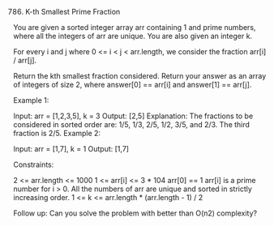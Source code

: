 786. K-th Smallest Prime Fraction

You are given a sorted integer array arr containing 1 and prime numbers, where all the integers of arr are unique. You are also given an integer k.

For every i and j where 0 <= i < j < arr.length, we consider the fraction arr[i] / arr[j].

Return the kth smallest fraction considered. Return your answer as an array of integers of size 2, where answer[0] == arr[i] and answer[1] == arr[j].

 

Example 1:

Input: arr = [1,2,3,5], k = 3
Output: [2,5]
Explanation: The fractions to be considered in sorted order are:
1/5, 1/3, 2/5, 1/2, 3/5, and 2/3.
The third fraction is 2/5.
Example 2:

Input: arr = [1,7], k = 1
Output: [1,7]
 

Constraints:

2 <= arr.length <= 1000
1 <= arr[i] <= 3 * 104
arr[0] == 1
arr[i] is a prime number for i > 0.
All the numbers of arr are unique and sorted in strictly increasing order.
1 <= k <= arr.length * (arr.length - 1) / 2
 

Follow up: Can you solve the problem with better than O(n2) complexity?
